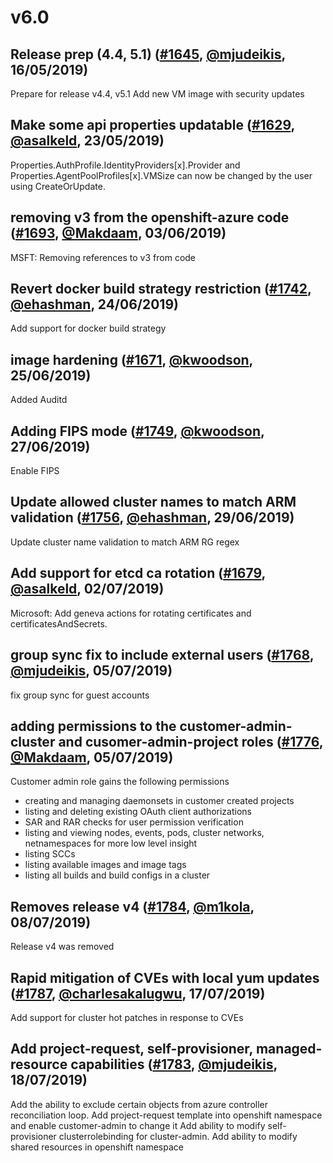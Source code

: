 # v6.0

## Release prep (4.4, 5.1) ([#1645](https://github.com/openshift/openshift-azure/pull/1645), [@mjudeikis](https://github.com/mjudeikis), 16/05/2019)

Prepare for release v4.4, v5.1
Add new VM image with security updates 


## Make some api properties updatable ([#1629](https://github.com/openshift/openshift-azure/pull/1629), [@asalkeld](https://github.com/asalkeld), 23/05/2019)

Properties.AuthProfile.IdentityProviders[x].Provider and Properties.AgentPoolProfiles[x].VMSize can now be changed by the user using CreateOrUpdate.


## removing v3 from the openshift-azure code ([#1693](https://github.com/openshift/openshift-azure/pull/1693), [@Makdaam](https://github.com/Makdaam), 03/06/2019)

MSFT: Removing references to v3 from code


## Revert docker build strategy restriction ([#1742](https://github.com/openshift/openshift-azure/pull/1742), [@ehashman](https://github.com/ehashman), 24/06/2019)

Add support for docker build strategy


## image hardening ([#1671](https://github.com/openshift/openshift-azure/pull/1671), [@kwoodson](https://github.com/kwoodson), 25/06/2019)

Added Auditd


## Adding FIPS mode ([#1749](https://github.com/openshift/openshift-azure/pull/1749), [@kwoodson](https://github.com/kwoodson), 27/06/2019)

Enable FIPS


## Update allowed cluster names to match ARM validation ([#1756](https://github.com/openshift/openshift-azure/pull/1756), [@ehashman](https://github.com/ehashman), 29/06/2019)

Update cluster name validation to match ARM RG regex


## Add support for etcd ca rotation ([#1679](https://github.com/openshift/openshift-azure/pull/1679), [@asalkeld](https://github.com/asalkeld), 02/07/2019)

Microsoft: Add geneva actions for rotating certificates and certificatesAndSecrets.


## group sync fix to include external users ([#1768](https://github.com/openshift/openshift-azure/pull/1768), [@mjudeikis](https://github.com/mjudeikis), 05/07/2019)

fix group sync for guest accounts


## adding permissions to the customer-admin-cluster and cusomer-admin-project roles ([#1776](https://github.com/openshift/openshift-azure/pull/1776), [@Makdaam](https://github.com/Makdaam), 05/07/2019)

Customer admin role gains the following permissions
- creating and managing daemonsets in customer created projects
- listing and deleting existing OAuth client authorizations
- SAR and RAR checks for user permission verification
- listing and viewing nodes, events, pods, cluster networks, netnamespaces for more low level insight
- listing SCCs
- listing available images and image tags
- listing all builds and build configs in a cluster


## Removes release v4 ([#1784](https://github.com/openshift/openshift-azure/pull/1784), [@m1kola](https://github.com/m1kola), 08/07/2019)

Release v4 was removed


## Rapid mitigation of CVEs with local yum updates ([#1787](https://github.com/openshift/openshift-azure/pull/1787), [@charlesakalugwu](https://github.com/charlesakalugwu), 17/07/2019)

Add support for cluster hot patches in response to CVEs


## Add project-request, self-provisioner, managed-resource capabilities ([#1783](https://github.com/openshift/openshift-azure/pull/1783), [@mjudeikis](https://github.com/mjudeikis), 18/07/2019)

Add the ability to exclude certain objects from azure controller reconciliation loop.
Add project-request template into openshift namespace and enable customer-admin to change it
Add ability to modify self-provisioner clusterrolebinding for cluster-admin. 
Add ability to modify shared resources in openshift namespace
